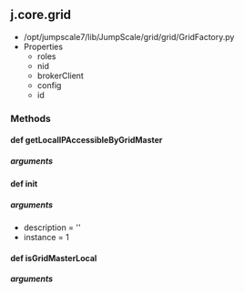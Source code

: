 ## j.core.grid

- /opt/jumpscale7/lib/JumpScale/grid/grid/GridFactory.py
- Properties
    - roles
    - nid
    - brokerClient
    - config
    - id

### Methods

#### def getLocalIPAccessibleByGridMaster 
##### arguments

#### def init 
##### arguments

- description = ''
- instance = 1
#### def isGridMasterLocal 
##### arguments

